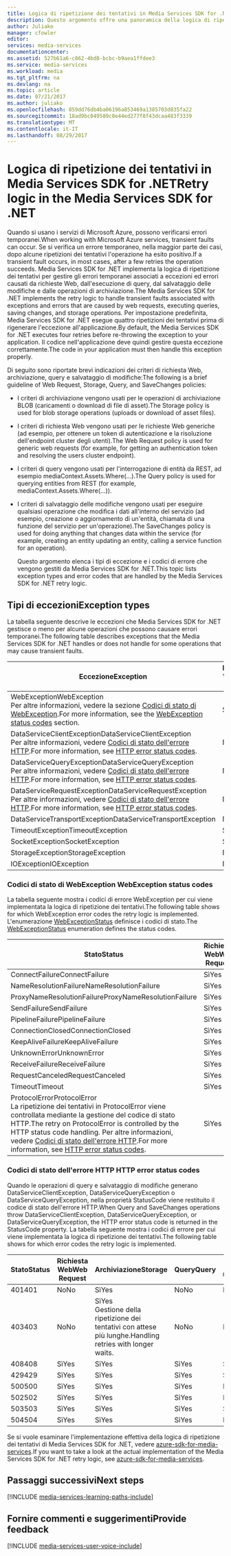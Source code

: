 ```yaml
---
title: Logica di ripetizione dei tentativi in Media Services SDK for .NET | Microsoft Docs
description: Questo argomento offre una panoramica della logica di ripetizione dei tentativi in Media Services SDK for .NET.
author: Juliako
manager: cfowler
editor: 
services: media-services
documentationcenter: 
ms.assetid: 527b61a6-c862-4bd8-bcbc-b9aea1ffdee3
ms.service: media-services
ms.workload: media
ms.tgt_pltfrm: na
ms.devlang: na
ms.topic: article
ms.date: 07/21/2017
ms.author: juliako
ms.openlocfilehash: 859dd76db4ba06196a853469a1385703d835fa22
ms.sourcegitcommit: 18ad9bc049589c8e44ed277f8f43dcaa483f3339
ms.translationtype: MT
ms.contentlocale: it-IT
ms.lasthandoff: 08/29/2017
---
```

# <a name="retry-logic-in-the-media-services-sdk-for-net"></a><span data-ttu-id="86169-103">Logica di ripetizione dei tentativi in Media Services SDK for .NET</span><span class="sxs-lookup"><span data-stu-id="86169-103">Retry logic in the Media Services SDK for .NET</span></span>
<span data-ttu-id="86169-104">Quando si usano i servizi di Microsoft Azure, possono verificarsi errori temporanei.</span><span class="sxs-lookup"><span data-stu-id="86169-104">When working with Microsoft Azure services, transient faults can occur.</span></span> <span data-ttu-id="86169-105">Se si verifica un errore temporaneo, nella maggior parte dei casi, dopo alcune ripetizioni dei tentativi l'operazione ha esito positivo.</span><span class="sxs-lookup"><span data-stu-id="86169-105">If a transient fault occurs, in most cases, after a few retries the operation succeeds.</span></span> <span data-ttu-id="86169-106">Media Services SDK for .NET implementa la logica di ripetizione dei tentativi per gestire gli errori temporanei associati a eccezioni ed errori causati da richieste Web, dall'esecuzione di query, dal salvataggio delle modifiche e dalle operazioni di archiviazione.</span><span class="sxs-lookup"><span data-stu-id="86169-106">The Media Services SDK for .NET implements the retry logic to handle transient faults associated with exceptions and errors that are caused by web requests, executing queries, saving changes, and storage operations.</span></span>  <span data-ttu-id="86169-107">Per impostazione predefinita, Media Services SDK for .NET esegue quattro ripetizioni dei tentativi prima di rigenerare l'eccezione all'applicazione.</span><span class="sxs-lookup"><span data-stu-id="86169-107">By default, the Media Services SDK for .NET executes four retries before re-throwing the exception to your application.</span></span> <span data-ttu-id="86169-108">Il codice nell'applicazione deve quindi gestire questa eccezione correttamente.</span><span class="sxs-lookup"><span data-stu-id="86169-108">The code in your application must then handle this exception properly.</span></span>  

 <span data-ttu-id="86169-109">Di seguito sono riportate brevi indicazioni dei criteri di richiesta Web, archiviazione, query e salvataggio di modifiche:</span><span class="sxs-lookup"><span data-stu-id="86169-109">The following is a brief guideline of Web Request, Storage, Query, and SaveChanges policies:</span></span>  

* <span data-ttu-id="86169-110">I criteri di archiviazione vengono usati per le operazioni di archiviazione BLOB (caricamenti o download di file di asset).</span><span class="sxs-lookup"><span data-stu-id="86169-110">The Storage policy is used for blob storage operations (uploads or download of asset files).</span></span>  
* <span data-ttu-id="86169-111">I criteri di richiesta Web vengono usati per le richieste Web generiche (ad esempio, per ottenere un token di autenticazione e la risoluzione dell'endpoint cluster degli utenti).</span><span class="sxs-lookup"><span data-stu-id="86169-111">The Web Request policy is used for generic web requests (for example, for getting an authentication token and resolving the users cluster endpoint).</span></span>  
* <span data-ttu-id="86169-112">I criteri di query vengono usati per l'interrogazione di entità da REST, ad esempio mediaContext.Assets.Where(…).</span><span class="sxs-lookup"><span data-stu-id="86169-112">The Query policy is used for querying entities from REST (for example, mediaContext.Assets.Where(…)).</span></span>  
* <span data-ttu-id="86169-113">I criteri di salvataggio delle modifiche vengono usati per eseguire qualsiasi operazione che modifica i dati all'interno del servizio (ad esempio, creazione o aggiornamento di un'entità, chiamata di una funzione del servizio per un'operazione).</span><span class="sxs-lookup"><span data-stu-id="86169-113">The SaveChanges policy is used for doing anything that changes data within the service (for example, creating an entity updating an entity, calling a service function for an operation).</span></span>  
  
  <span data-ttu-id="86169-114">Questo argomento elenca i tipi di eccezione e i codici di errore che vengono gestiti da Media Services SDK for .NET.</span><span class="sxs-lookup"><span data-stu-id="86169-114">This topic lists exception types and error codes that are handled by the Media Services SDK for .NET retry logic.</span></span>  

## <a name="exception-types"></a><span data-ttu-id="86169-115">Tipi di eccezioni</span><span class="sxs-lookup"><span data-stu-id="86169-115">Exception types</span></span>
<span data-ttu-id="86169-116">La tabella seguente descrive le eccezioni che Media Services SDK for .NET gestisce o meno per alcune operazioni che possono causare errori temporanei.</span><span class="sxs-lookup"><span data-stu-id="86169-116">The following table describes exceptions that the Media Services SDK for .NET handles or does not handle for some operations that may cause transient faults.</span></span>  

| <span data-ttu-id="86169-117">Eccezione</span><span class="sxs-lookup"><span data-stu-id="86169-117">Exception</span></span> | <span data-ttu-id="86169-118">Richiesta Web</span><span class="sxs-lookup"><span data-stu-id="86169-118">Web Request</span></span> | <span data-ttu-id="86169-119">Archiviazione</span><span class="sxs-lookup"><span data-stu-id="86169-119">Storage</span></span> | <span data-ttu-id="86169-120">Query</span><span class="sxs-lookup"><span data-stu-id="86169-120">Query</span></span> | <span data-ttu-id="86169-121">Salvataggio di modifiche</span><span class="sxs-lookup"><span data-stu-id="86169-121">SaveChanges</span></span> |
| --- | --- | --- | --- | --- |
| <span data-ttu-id="86169-122">WebException</span><span class="sxs-lookup"><span data-stu-id="86169-122">WebException</span></span><br/><span data-ttu-id="86169-123">Per altre informazioni, vedere la sezione [Codici di stato di WebException](media-services-retry-logic-in-dotnet-sdk.md#WebExceptionStatus).</span><span class="sxs-lookup"><span data-stu-id="86169-123">For more information, see the [WebException status codes](media-services-retry-logic-in-dotnet-sdk.md#WebExceptionStatus) section.</span></span> |<span data-ttu-id="86169-124">Sì</span><span class="sxs-lookup"><span data-stu-id="86169-124">Yes</span></span> |<span data-ttu-id="86169-125">Sì</span><span class="sxs-lookup"><span data-stu-id="86169-125">Yes</span></span> |<span data-ttu-id="86169-126">Sì</span><span class="sxs-lookup"><span data-stu-id="86169-126">Yes</span></span> |<span data-ttu-id="86169-127">Sì</span><span class="sxs-lookup"><span data-stu-id="86169-127">Yes</span></span> |
| <span data-ttu-id="86169-128">DataServiceClientException</span><span class="sxs-lookup"><span data-stu-id="86169-128">DataServiceClientException</span></span><br/> <span data-ttu-id="86169-129">Per altre informazioni, vedere [Codici di stato dell'errore HTTP](media-services-retry-logic-in-dotnet-sdk.md#HTTPStatusCode).</span><span class="sxs-lookup"><span data-stu-id="86169-129">For more information, see [HTTP error status codes](media-services-retry-logic-in-dotnet-sdk.md#HTTPStatusCode).</span></span> |<span data-ttu-id="86169-130">No</span><span class="sxs-lookup"><span data-stu-id="86169-130">No</span></span> |<span data-ttu-id="86169-131">Sì</span><span class="sxs-lookup"><span data-stu-id="86169-131">Yes</span></span> |<span data-ttu-id="86169-132">Sì</span><span class="sxs-lookup"><span data-stu-id="86169-132">Yes</span></span> |<span data-ttu-id="86169-133">Sì</span><span class="sxs-lookup"><span data-stu-id="86169-133">Yes</span></span> |
| <span data-ttu-id="86169-134">DataServiceQueryException</span><span class="sxs-lookup"><span data-stu-id="86169-134">DataServiceQueryException</span></span><br/> <span data-ttu-id="86169-135">Per altre informazioni, vedere [Codici di stato dell'errore HTTP](media-services-retry-logic-in-dotnet-sdk.md#HTTPStatusCode).</span><span class="sxs-lookup"><span data-stu-id="86169-135">For more information, see [HTTP error status codes](media-services-retry-logic-in-dotnet-sdk.md#HTTPStatusCode).</span></span> |<span data-ttu-id="86169-136">No</span><span class="sxs-lookup"><span data-stu-id="86169-136">No</span></span> |<span data-ttu-id="86169-137">Sì</span><span class="sxs-lookup"><span data-stu-id="86169-137">Yes</span></span> |<span data-ttu-id="86169-138">Sì</span><span class="sxs-lookup"><span data-stu-id="86169-138">Yes</span></span> |<span data-ttu-id="86169-139">Sì</span><span class="sxs-lookup"><span data-stu-id="86169-139">Yes</span></span> |
| <span data-ttu-id="86169-140">DataServiceRequestException</span><span class="sxs-lookup"><span data-stu-id="86169-140">DataServiceRequestException</span></span><br/> <span data-ttu-id="86169-141">Per altre informazioni, vedere [Codici di stato dell'errore HTTP](media-services-retry-logic-in-dotnet-sdk.md#HTTPStatusCode).</span><span class="sxs-lookup"><span data-stu-id="86169-141">For more information, see [HTTP error status codes](media-services-retry-logic-in-dotnet-sdk.md#HTTPStatusCode).</span></span> |<span data-ttu-id="86169-142">No</span><span class="sxs-lookup"><span data-stu-id="86169-142">No</span></span> |<span data-ttu-id="86169-143">Sì</span><span class="sxs-lookup"><span data-stu-id="86169-143">Yes</span></span> |<span data-ttu-id="86169-144">Sì</span><span class="sxs-lookup"><span data-stu-id="86169-144">Yes</span></span> |<span data-ttu-id="86169-145">Sì</span><span class="sxs-lookup"><span data-stu-id="86169-145">Yes</span></span> |
| <span data-ttu-id="86169-146">DataServiceTransportException</span><span class="sxs-lookup"><span data-stu-id="86169-146">DataServiceTransportException</span></span> |<span data-ttu-id="86169-147">No</span><span class="sxs-lookup"><span data-stu-id="86169-147">No</span></span> |<span data-ttu-id="86169-148">No</span><span class="sxs-lookup"><span data-stu-id="86169-148">No</span></span> |<span data-ttu-id="86169-149">Sì</span><span class="sxs-lookup"><span data-stu-id="86169-149">Yes</span></span> |<span data-ttu-id="86169-150">Sì</span><span class="sxs-lookup"><span data-stu-id="86169-150">Yes</span></span> |
| <span data-ttu-id="86169-151">TimeoutException</span><span class="sxs-lookup"><span data-stu-id="86169-151">TimeoutException</span></span> |<span data-ttu-id="86169-152">Sì</span><span class="sxs-lookup"><span data-stu-id="86169-152">Yes</span></span> |<span data-ttu-id="86169-153">Sì</span><span class="sxs-lookup"><span data-stu-id="86169-153">Yes</span></span> |<span data-ttu-id="86169-154">Sì</span><span class="sxs-lookup"><span data-stu-id="86169-154">Yes</span></span> |<span data-ttu-id="86169-155">No</span><span class="sxs-lookup"><span data-stu-id="86169-155">No</span></span> |
| <span data-ttu-id="86169-156">SocketException</span><span class="sxs-lookup"><span data-stu-id="86169-156">SocketException</span></span> |<span data-ttu-id="86169-157">Sì</span><span class="sxs-lookup"><span data-stu-id="86169-157">Yes</span></span> |<span data-ttu-id="86169-158">Sì</span><span class="sxs-lookup"><span data-stu-id="86169-158">Yes</span></span> |<span data-ttu-id="86169-159">Sì</span><span class="sxs-lookup"><span data-stu-id="86169-159">Yes</span></span> |<span data-ttu-id="86169-160">Sì</span><span class="sxs-lookup"><span data-stu-id="86169-160">Yes</span></span> |
| <span data-ttu-id="86169-161">StorageException</span><span class="sxs-lookup"><span data-stu-id="86169-161">StorageException</span></span> |<span data-ttu-id="86169-162">No</span><span class="sxs-lookup"><span data-stu-id="86169-162">No</span></span> |<span data-ttu-id="86169-163">Sì</span><span class="sxs-lookup"><span data-stu-id="86169-163">Yes</span></span> |<span data-ttu-id="86169-164">No</span><span class="sxs-lookup"><span data-stu-id="86169-164">No</span></span> |<span data-ttu-id="86169-165">No</span><span class="sxs-lookup"><span data-stu-id="86169-165">No</span></span> |
| <span data-ttu-id="86169-166">IOException</span><span class="sxs-lookup"><span data-stu-id="86169-166">IOException</span></span> |<span data-ttu-id="86169-167">No</span><span class="sxs-lookup"><span data-stu-id="86169-167">No</span></span> |<span data-ttu-id="86169-168">Sì</span><span class="sxs-lookup"><span data-stu-id="86169-168">Yes</span></span> |<span data-ttu-id="86169-169">No</span><span class="sxs-lookup"><span data-stu-id="86169-169">No</span></span> |<span data-ttu-id="86169-170">No</span><span class="sxs-lookup"><span data-stu-id="86169-170">No</span></span> |

### <span data-ttu-id="86169-171"><a name="WebExceptionStatus"></a> Codici di stato di WebException</span><span class="sxs-lookup"><span data-stu-id="86169-171"><a name="WebExceptionStatus"></a> WebException status codes</span></span>
<span data-ttu-id="86169-172">La tabella seguente mostra i codici di errore WebException per cui viene implementata la logica di ripetizione dei tentativi.</span><span class="sxs-lookup"><span data-stu-id="86169-172">The following table shows for which WebException error codes the retry logic is implemented.</span></span> <span data-ttu-id="86169-173">L'enumerazione [WebExceptionStatus](http://msdn.microsoft.com/library/system.net.webexceptionstatus.aspx) definisce i codici di stato.</span><span class="sxs-lookup"><span data-stu-id="86169-173">The [WebExceptionStatus](http://msdn.microsoft.com/library/system.net.webexceptionstatus.aspx) enumeration defines the status codes.</span></span>  

| <span data-ttu-id="86169-174">Stato</span><span class="sxs-lookup"><span data-stu-id="86169-174">Status</span></span> | <span data-ttu-id="86169-175">Richiesta Web</span><span class="sxs-lookup"><span data-stu-id="86169-175">Web Request</span></span> | <span data-ttu-id="86169-176">Archiviazione</span><span class="sxs-lookup"><span data-stu-id="86169-176">Storage</span></span> | <span data-ttu-id="86169-177">Query</span><span class="sxs-lookup"><span data-stu-id="86169-177">Query</span></span> | <span data-ttu-id="86169-178">Salvataggio di modifiche</span><span class="sxs-lookup"><span data-stu-id="86169-178">SaveChanges</span></span> |
| --- | --- | --- | --- | --- |
| <span data-ttu-id="86169-179">ConnectFailure</span><span class="sxs-lookup"><span data-stu-id="86169-179">ConnectFailure</span></span> |<span data-ttu-id="86169-180">Sì</span><span class="sxs-lookup"><span data-stu-id="86169-180">Yes</span></span> |<span data-ttu-id="86169-181">Sì</span><span class="sxs-lookup"><span data-stu-id="86169-181">Yes</span></span> |<span data-ttu-id="86169-182">Sì</span><span class="sxs-lookup"><span data-stu-id="86169-182">Yes</span></span> |<span data-ttu-id="86169-183">Sì</span><span class="sxs-lookup"><span data-stu-id="86169-183">Yes</span></span> |
| <span data-ttu-id="86169-184">NameResolutionFailure</span><span class="sxs-lookup"><span data-stu-id="86169-184">NameResolutionFailure</span></span> |<span data-ttu-id="86169-185">Sì</span><span class="sxs-lookup"><span data-stu-id="86169-185">Yes</span></span> |<span data-ttu-id="86169-186">Sì</span><span class="sxs-lookup"><span data-stu-id="86169-186">Yes</span></span> |<span data-ttu-id="86169-187">Sì</span><span class="sxs-lookup"><span data-stu-id="86169-187">Yes</span></span> |<span data-ttu-id="86169-188">Sì</span><span class="sxs-lookup"><span data-stu-id="86169-188">Yes</span></span> |
| <span data-ttu-id="86169-189">ProxyNameResolutionFailure</span><span class="sxs-lookup"><span data-stu-id="86169-189">ProxyNameResolutionFailure</span></span> |<span data-ttu-id="86169-190">Sì</span><span class="sxs-lookup"><span data-stu-id="86169-190">Yes</span></span> |<span data-ttu-id="86169-191">Sì</span><span class="sxs-lookup"><span data-stu-id="86169-191">Yes</span></span> |<span data-ttu-id="86169-192">Sì</span><span class="sxs-lookup"><span data-stu-id="86169-192">Yes</span></span> |<span data-ttu-id="86169-193">Sì</span><span class="sxs-lookup"><span data-stu-id="86169-193">Yes</span></span> |
| <span data-ttu-id="86169-194">SendFailure</span><span class="sxs-lookup"><span data-stu-id="86169-194">SendFailure</span></span> |<span data-ttu-id="86169-195">Sì</span><span class="sxs-lookup"><span data-stu-id="86169-195">Yes</span></span> |<span data-ttu-id="86169-196">Sì</span><span class="sxs-lookup"><span data-stu-id="86169-196">Yes</span></span> |<span data-ttu-id="86169-197">Sì</span><span class="sxs-lookup"><span data-stu-id="86169-197">Yes</span></span> |<span data-ttu-id="86169-198">Sì</span><span class="sxs-lookup"><span data-stu-id="86169-198">Yes</span></span> |
| <span data-ttu-id="86169-199">PipelineFailure</span><span class="sxs-lookup"><span data-stu-id="86169-199">PipelineFailure</span></span> |<span data-ttu-id="86169-200">Sì</span><span class="sxs-lookup"><span data-stu-id="86169-200">Yes</span></span> |<span data-ttu-id="86169-201">Sì</span><span class="sxs-lookup"><span data-stu-id="86169-201">Yes</span></span> |<span data-ttu-id="86169-202">Sì</span><span class="sxs-lookup"><span data-stu-id="86169-202">Yes</span></span> |<span data-ttu-id="86169-203">No</span><span class="sxs-lookup"><span data-stu-id="86169-203">No</span></span> |
| <span data-ttu-id="86169-204">ConnectionClosed</span><span class="sxs-lookup"><span data-stu-id="86169-204">ConnectionClosed</span></span> |<span data-ttu-id="86169-205">Sì</span><span class="sxs-lookup"><span data-stu-id="86169-205">Yes</span></span> |<span data-ttu-id="86169-206">Sì</span><span class="sxs-lookup"><span data-stu-id="86169-206">Yes</span></span> |<span data-ttu-id="86169-207">Sì</span><span class="sxs-lookup"><span data-stu-id="86169-207">Yes</span></span> |<span data-ttu-id="86169-208">No</span><span class="sxs-lookup"><span data-stu-id="86169-208">No</span></span> |
| <span data-ttu-id="86169-209">KeepAliveFailure</span><span class="sxs-lookup"><span data-stu-id="86169-209">KeepAliveFailure</span></span> |<span data-ttu-id="86169-210">Sì</span><span class="sxs-lookup"><span data-stu-id="86169-210">Yes</span></span> |<span data-ttu-id="86169-211">Sì</span><span class="sxs-lookup"><span data-stu-id="86169-211">Yes</span></span> |<span data-ttu-id="86169-212">Sì</span><span class="sxs-lookup"><span data-stu-id="86169-212">Yes</span></span> |<span data-ttu-id="86169-213">No</span><span class="sxs-lookup"><span data-stu-id="86169-213">No</span></span> |
| <span data-ttu-id="86169-214">UnknownError</span><span class="sxs-lookup"><span data-stu-id="86169-214">UnknownError</span></span> |<span data-ttu-id="86169-215">Sì</span><span class="sxs-lookup"><span data-stu-id="86169-215">Yes</span></span> |<span data-ttu-id="86169-216">Sì</span><span class="sxs-lookup"><span data-stu-id="86169-216">Yes</span></span> |<span data-ttu-id="86169-217">Sì</span><span class="sxs-lookup"><span data-stu-id="86169-217">Yes</span></span> |<span data-ttu-id="86169-218">No</span><span class="sxs-lookup"><span data-stu-id="86169-218">No</span></span> |
| <span data-ttu-id="86169-219">ReceiveFailure</span><span class="sxs-lookup"><span data-stu-id="86169-219">ReceiveFailure</span></span> |<span data-ttu-id="86169-220">Sì</span><span class="sxs-lookup"><span data-stu-id="86169-220">Yes</span></span> |<span data-ttu-id="86169-221">Sì</span><span class="sxs-lookup"><span data-stu-id="86169-221">Yes</span></span> |<span data-ttu-id="86169-222">Sì</span><span class="sxs-lookup"><span data-stu-id="86169-222">Yes</span></span> |<span data-ttu-id="86169-223">No</span><span class="sxs-lookup"><span data-stu-id="86169-223">No</span></span> |
| <span data-ttu-id="86169-224">RequestCanceled</span><span class="sxs-lookup"><span data-stu-id="86169-224">RequestCanceled</span></span> |<span data-ttu-id="86169-225">Sì</span><span class="sxs-lookup"><span data-stu-id="86169-225">Yes</span></span> |<span data-ttu-id="86169-226">Sì</span><span class="sxs-lookup"><span data-stu-id="86169-226">Yes</span></span> |<span data-ttu-id="86169-227">Sì</span><span class="sxs-lookup"><span data-stu-id="86169-227">Yes</span></span> |<span data-ttu-id="86169-228">No</span><span class="sxs-lookup"><span data-stu-id="86169-228">No</span></span> |
| <span data-ttu-id="86169-229">Timeout</span><span class="sxs-lookup"><span data-stu-id="86169-229">Timeout</span></span> |<span data-ttu-id="86169-230">Sì</span><span class="sxs-lookup"><span data-stu-id="86169-230">Yes</span></span> |<span data-ttu-id="86169-231">Sì</span><span class="sxs-lookup"><span data-stu-id="86169-231">Yes</span></span> |<span data-ttu-id="86169-232">Sì</span><span class="sxs-lookup"><span data-stu-id="86169-232">Yes</span></span> |<span data-ttu-id="86169-233">No</span><span class="sxs-lookup"><span data-stu-id="86169-233">No</span></span> |
| <span data-ttu-id="86169-234">ProtocolError</span><span class="sxs-lookup"><span data-stu-id="86169-234">ProtocolError</span></span> <br/><span data-ttu-id="86169-235">La ripetizione dei tentativi in ProtocolError viene controllata mediante la gestione del codice di stato HTTP.</span><span class="sxs-lookup"><span data-stu-id="86169-235">The retry on ProtocolError is controlled by the HTTP status code handling.</span></span> <span data-ttu-id="86169-236">Per altre informazioni, vedere [Codici di stato dell'errore HTTP](media-services-retry-logic-in-dotnet-sdk.md#HTTPStatusCode).</span><span class="sxs-lookup"><span data-stu-id="86169-236">For more information, see [HTTP error status codes](media-services-retry-logic-in-dotnet-sdk.md#HTTPStatusCode).</span></span> |<span data-ttu-id="86169-237">Sì</span><span class="sxs-lookup"><span data-stu-id="86169-237">Yes</span></span> |<span data-ttu-id="86169-238">Sì</span><span class="sxs-lookup"><span data-stu-id="86169-238">Yes</span></span> |<span data-ttu-id="86169-239">Sì</span><span class="sxs-lookup"><span data-stu-id="86169-239">Yes</span></span> |<span data-ttu-id="86169-240">Sì</span><span class="sxs-lookup"><span data-stu-id="86169-240">Yes</span></span> |

### <span data-ttu-id="86169-241"><a name="HTTPStatusCode"></a> Codici di stato dell'errore HTTP</span><span class="sxs-lookup"><span data-stu-id="86169-241"><a name="HTTPStatusCode"></a> HTTP error status codes</span></span>
<span data-ttu-id="86169-242">Quando le operazioni di query e salvataggio di modifiche generano DataServiceClientException, DataServiceQueryException o DataServiceQueryException, nella proprietà StatusCode viene restituito il codice di stato dell'errore HTTP.</span><span class="sxs-lookup"><span data-stu-id="86169-242">When Query and SaveChanges operations throw DataServiceClientException, DataServiceQueryException, or DataServiceQueryException, the HTTP error status code is returned in the StatusCode property.</span></span>  <span data-ttu-id="86169-243">La tabella seguente mostra i codici di errore per cui viene implementata la logica di ripetizione dei tentativi.</span><span class="sxs-lookup"><span data-stu-id="86169-243">The following table shows for which error codes the retry logic is implemented.</span></span>  

| <span data-ttu-id="86169-244">Stato</span><span class="sxs-lookup"><span data-stu-id="86169-244">Status</span></span> | <span data-ttu-id="86169-245">Richiesta Web</span><span class="sxs-lookup"><span data-stu-id="86169-245">Web Request</span></span> | <span data-ttu-id="86169-246">Archiviazione</span><span class="sxs-lookup"><span data-stu-id="86169-246">Storage</span></span> | <span data-ttu-id="86169-247">Query</span><span class="sxs-lookup"><span data-stu-id="86169-247">Query</span></span> | <span data-ttu-id="86169-248">Salvataggio di modifiche</span><span class="sxs-lookup"><span data-stu-id="86169-248">SaveChanges</span></span> |
| --- | --- | --- | --- | --- |
| <span data-ttu-id="86169-249">401</span><span class="sxs-lookup"><span data-stu-id="86169-249">401</span></span> |<span data-ttu-id="86169-250">No</span><span class="sxs-lookup"><span data-stu-id="86169-250">No</span></span> |<span data-ttu-id="86169-251">Sì</span><span class="sxs-lookup"><span data-stu-id="86169-251">Yes</span></span> |<span data-ttu-id="86169-252">No</span><span class="sxs-lookup"><span data-stu-id="86169-252">No</span></span> |<span data-ttu-id="86169-253">No</span><span class="sxs-lookup"><span data-stu-id="86169-253">No</span></span> |
| <span data-ttu-id="86169-254">403</span><span class="sxs-lookup"><span data-stu-id="86169-254">403</span></span> |<span data-ttu-id="86169-255">No</span><span class="sxs-lookup"><span data-stu-id="86169-255">No</span></span> |<span data-ttu-id="86169-256">Sì</span><span class="sxs-lookup"><span data-stu-id="86169-256">Yes</span></span><br/><span data-ttu-id="86169-257">Gestione della ripetizione dei tentativi con attese più lunghe.</span><span class="sxs-lookup"><span data-stu-id="86169-257">Handling retries with longer waits.</span></span> |<span data-ttu-id="86169-258">No</span><span class="sxs-lookup"><span data-stu-id="86169-258">No</span></span> |<span data-ttu-id="86169-259">No</span><span class="sxs-lookup"><span data-stu-id="86169-259">No</span></span> |
| <span data-ttu-id="86169-260">408</span><span class="sxs-lookup"><span data-stu-id="86169-260">408</span></span> |<span data-ttu-id="86169-261">Sì</span><span class="sxs-lookup"><span data-stu-id="86169-261">Yes</span></span> |<span data-ttu-id="86169-262">Sì</span><span class="sxs-lookup"><span data-stu-id="86169-262">Yes</span></span> |<span data-ttu-id="86169-263">Sì</span><span class="sxs-lookup"><span data-stu-id="86169-263">Yes</span></span> |<span data-ttu-id="86169-264">Sì</span><span class="sxs-lookup"><span data-stu-id="86169-264">Yes</span></span> |
| <span data-ttu-id="86169-265">429</span><span class="sxs-lookup"><span data-stu-id="86169-265">429</span></span> |<span data-ttu-id="86169-266">Sì</span><span class="sxs-lookup"><span data-stu-id="86169-266">Yes</span></span> |<span data-ttu-id="86169-267">Sì</span><span class="sxs-lookup"><span data-stu-id="86169-267">Yes</span></span> |<span data-ttu-id="86169-268">Sì</span><span class="sxs-lookup"><span data-stu-id="86169-268">Yes</span></span> |<span data-ttu-id="86169-269">Sì</span><span class="sxs-lookup"><span data-stu-id="86169-269">Yes</span></span> |
| <span data-ttu-id="86169-270">500</span><span class="sxs-lookup"><span data-stu-id="86169-270">500</span></span> |<span data-ttu-id="86169-271">Sì</span><span class="sxs-lookup"><span data-stu-id="86169-271">Yes</span></span> |<span data-ttu-id="86169-272">Sì</span><span class="sxs-lookup"><span data-stu-id="86169-272">Yes</span></span> |<span data-ttu-id="86169-273">Sì</span><span class="sxs-lookup"><span data-stu-id="86169-273">Yes</span></span> |<span data-ttu-id="86169-274">No</span><span class="sxs-lookup"><span data-stu-id="86169-274">No</span></span> |
| <span data-ttu-id="86169-275">502</span><span class="sxs-lookup"><span data-stu-id="86169-275">502</span></span> |<span data-ttu-id="86169-276">Sì</span><span class="sxs-lookup"><span data-stu-id="86169-276">Yes</span></span> |<span data-ttu-id="86169-277">Sì</span><span class="sxs-lookup"><span data-stu-id="86169-277">Yes</span></span> |<span data-ttu-id="86169-278">Sì</span><span class="sxs-lookup"><span data-stu-id="86169-278">Yes</span></span> |<span data-ttu-id="86169-279">No</span><span class="sxs-lookup"><span data-stu-id="86169-279">No</span></span> |
| <span data-ttu-id="86169-280">503</span><span class="sxs-lookup"><span data-stu-id="86169-280">503</span></span> |<span data-ttu-id="86169-281">Sì</span><span class="sxs-lookup"><span data-stu-id="86169-281">Yes</span></span> |<span data-ttu-id="86169-282">Sì</span><span class="sxs-lookup"><span data-stu-id="86169-282">Yes</span></span> |<span data-ttu-id="86169-283">Sì</span><span class="sxs-lookup"><span data-stu-id="86169-283">Yes</span></span> |<span data-ttu-id="86169-284">Sì</span><span class="sxs-lookup"><span data-stu-id="86169-284">Yes</span></span> |
| <span data-ttu-id="86169-285">504</span><span class="sxs-lookup"><span data-stu-id="86169-285">504</span></span> |<span data-ttu-id="86169-286">Sì</span><span class="sxs-lookup"><span data-stu-id="86169-286">Yes</span></span> |<span data-ttu-id="86169-287">Sì</span><span class="sxs-lookup"><span data-stu-id="86169-287">Yes</span></span> |<span data-ttu-id="86169-288">Sì</span><span class="sxs-lookup"><span data-stu-id="86169-288">Yes</span></span> |<span data-ttu-id="86169-289">No</span><span class="sxs-lookup"><span data-stu-id="86169-289">No</span></span> |

<span data-ttu-id="86169-290">Se si vuole esaminare l'implementazione effettiva della logica di ripetizione dei tentativi di Media Services SDK for .NET, vedere [azure-sdk-for-media-services](https://github.com/Azure/azure-sdk-for-media-services/tree/dev/src/net/Client/TransientFaultHandling).</span><span class="sxs-lookup"><span data-stu-id="86169-290">If you want to take a look at the actual implementation of the Media Services SDK for .NET retry logic, see [azure-sdk-for-media-services](https://github.com/Azure/azure-sdk-for-media-services/tree/dev/src/net/Client/TransientFaultHandling).</span></span>

## <a name="next-steps"></a><span data-ttu-id="86169-291">Passaggi successivi</span><span class="sxs-lookup"><span data-stu-id="86169-291">Next steps</span></span>
[!INCLUDE [media-services-learning-paths-include](../../includes/media-services-learning-paths-include.md)]

## <a name="provide-feedback"></a><span data-ttu-id="86169-292">Fornire commenti e suggerimenti</span><span class="sxs-lookup"><span data-stu-id="86169-292">Provide feedback</span></span>
[!INCLUDE [media-services-user-voice-include](../../includes/media-services-user-voice-include.md)]

